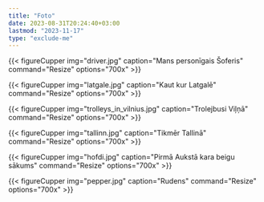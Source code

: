 ```yaml
---
title: "Foto"
date: 2023-08-31T20:24:40+03:00
lastmod: "2023-11-17"
type: "exclude-me"
---
```

{{< figureCupper
img="driver.jpg"
caption="Mans personīgais Šoferis"
command="Resize"
options="700x" >}}

{{< figureCupper
img="latgale.jpg"
caption="Kaut kur Latgalē"
command="Resize"
options="700x" >}}

{{< figureCupper
img="trolleys_in_vilnius.jpg"
caption="Trolejbusi Viļņā"
command="Resize"
options="700x" >}}

{{< figureCupper
img="tallinn.jpg"
caption="Tikmēr Tallinā"
command="Resize"
options="700x" >}}

{{< figureCupper
img="hofdi.jpg"
caption="Pirmā Aukstā kara beigu sākums"
command="Resize"
options="700x" >}}

{{< figureCupper
img="pepper.jpg"
caption="Rudens"
command="Resize"
options="700x" >}}



